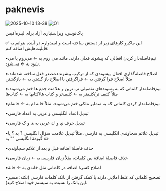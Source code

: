 # paknevis
![2025-10-10 13-38](https://github.com/user-attachments/assets/8350b855-86ce-48bd-8091-423eeda3c69e)
![01](https://github.com/user-attachments/assets/33fb339a-71ce-47b3-a218-aee76b7dec3c)


پاک‌نویس، ویراستیاری آزاد برای لیبره‌آفیس

✅ این ماکرو کارهای زیر از دستش ساخته است و امیدوارم در آینده بتوانم به قابلیت‌هایش اضافه کنم:

▪️نیم‌فاصله‌دار کردن افعالی که پیشوند فعلی دارند، مانند می روم به ← می‌روم یا می شود به ← می‌شود.

▪️اصلاح فاصله‌گذاری افعال پیشوندی که از ترکیب پیشوند+مصدر فعل ساخته شده‌اند، مثلاً اصلاح فرا گرفتن به ← فراگرفتن یا اصلاح باز گشتن به ← بازگشتن

▪️نیم‌فاصله‌دار کلماتی که به پسوندهای تفضیلی تر، ترین و علامت جمع ها ختم می‌شوند، مثلاً کثیف تر/کثیفتر به ← کثیف‌تر و کتاب ها/کتابها به ← کتاب‌ها 

▪️نیم‌فاصله‌دار کردن کلماتی که به ضمایر ملکی ختم می‌شوند، مثلاً خانه ام به ← خانه‌ام

▪️تبدیل اعداد انگلیسی و عربی به اعداد فارسی

▪️تبدیل حرف ي و ك عربی به ی و ک فارسی

▪️تبدیل علائم سجاوندی انگلیسی به فارسی، مثلاً تبدیل علامت سؤال انگلیسی ? به ؟ یا گیومهٔ انگلیسی "" به «»

▪️حذف فاصلهٔ اضافه قبل و بعد از علائم سجاوندی

▪️حذف فاصلهٔ اضافهٔ بین کلمات، مثلاً زبان  فارسی به ← زبان فارسی

▪️اصلاح کسرهٔ اضافه در کلماتی مثل خانه‌ی به ← خانهٔ 

▪️تصحیح کلماتی که غلط املایی دارند با کمک گرفتن از بانک کلمات فارسی (نکته: مسیر این بانک را نسبت به سیستم خود اصلاح کنید). 

